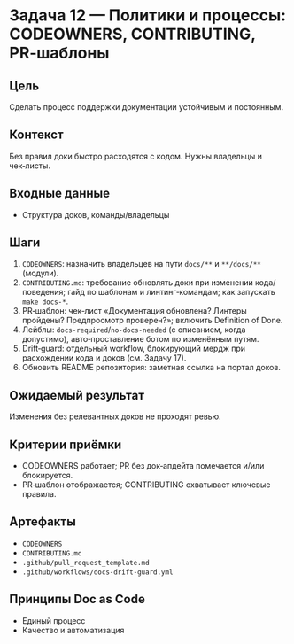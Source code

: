 # Задача 12 — Политики и процессы: CODEOWNERS, CONTRIBUTING, PR‑шаблоны

## Цель
Сделать процесс поддержки документации устойчивым и постоянным.

## Контекст
Без правил доки быстро расходятся с кодом. Нужны владельцы и чек‑листы.

## Входные данные
- Структура доков, команды/владельцы

## Шаги
1. `CODEOWNERS`: назначить владельцев на пути `docs/**` и `**/docs/**` (модули).
2. `CONTRIBUTING.md`: требование обновлять доки при изменении кода/поведения; гайд по шаблонам и линтинг‑командам; как запускать `make docs-*`.
3. PR‑шаблон: чек‑лист «Документация обновлена? Линтеры пройдены? Предпросмотр проверен?»; включить Definition of Done.
4. Лейблы: `docs-required`/`no-docs-needed` (с описанием, когда допустимо), авто‑проставление ботом по изменённым путям.
5. Drift‑guard: отдельный workflow, блокирующий мердж при расхождении кода и доков (см. Задачу 17).
6. Обновить README репозитория: заметная ссылка на портал доков.

## Ожидаемый результат
Изменения без релевантных доков не проходят ревью.

## Критерии приёмки
- CODEOWNERS работает; PR без док‑апдейта помечается и/или блокируется.
- PR‑шаблон отображается; CONTRIBUTING охватывает ключевые правила.

## Артефакты
- `CODEOWNERS`
- `CONTRIBUTING.md`
- `.github/pull_request_template.md`
- `.github/workflows/docs-drift-guard.yml`

## Принципы Doc as Code
- Единый процесс
- Качество и автоматизация
